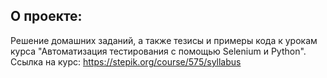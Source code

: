 ## О проекте:
Решение домашних заданий, а также тезисы и примеры кода к урокам курса "Автоматизация тестирования с помощью Selenium и Python".
Ссылка на курс: https://stepik.org/course/575/syllabus